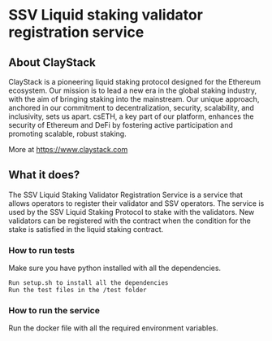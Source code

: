 # SSV Liquid staking validator registration service

## About ClayStack

ClayStack is a pioneering liquid staking protocol designed for the Ethereum ecosystem. Our mission is to lead a new era in the global staking industry, with the aim of bringing staking into the mainstream. Our unique approach, anchored in our commitment to decentralization, security, scalability, and inclusivity, sets us apart. csETH, a key part of our platform, enhances the security of Ethereum and DeFi by fostering active participation and promoting scalable, robust staking.

More at https://www.claystack.com


## What it does?

The SSV Liquid Staking Validator Registration Service is a service that allows operators to register their validator and SSV operators. The service is used by the SSV Liquid Staking Protocol to stake with the validators. New validators can be registered with the contract when the condition for the stake is satisfied in the liquid staking contract.

### How to run tests

Make sure you have python installed with all the dependencies.

```
Run setup.sh to install all the dependencies
Run the test files in the /test folder
```

### How to run the service

Run the docker file with all the required environment variables.
